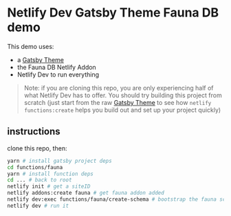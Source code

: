 # Netlify Dev Gatsby Theme Fauna DB demo

This demo uses:

- a [Gatsby Theme](https://github.com/greglobinski/gatsby-themes/blob/master/packages/gatsby-theme-elevator-pitch/README.md)
- the Fauna DB Netlify Addon
- Netlify Dev to run everything

> Note: if you are cloning this repo, you are only experiencing half of what Netlify Dev has to offer. You should try building this project from scratch (just start from the raw [Gatsby Theme](https://github.com/greglobinski/gatsby-themes/blob/master/packages/gatsby-theme-elevator-pitch/README.md) to see how `netlify functions:create` helps you build out and set up your project quickly)

## instructions

clone this repo, then:

```bash
yarn # install gatsby project deps
cd functions/fauna
yarn # install function deps
cd ... # back to root
netlify init # get a siteID
netlify addons:create fauna # get fauna addon added
netlify dev:exec functions/fauna/create-schema # bootstrap the fauna schema for our demo
netlify dev # run it
```
